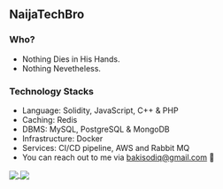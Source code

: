 ## NaijaTechBro 

### Who?
- Nothing Dies in His Hands. 
- Nothing Nevetheless.

### Technology Stacks
- Language: Solidity, JavaScript, C++ & PHP
- Caching: Redis
- DBMS: MySQL, PostgreSQL & MongoDB
- Infrastructure: Docker
- Services: CI/CD pipeline, AWS and Rabbit MQ
- You can reach out to me via bakisodiq@gmail.com 📠
<a href="https://github.com/NaijaTechBro">
  <img align="center" src="https://github-readme-stats.vercel.app/api?username=NaijaTechBro&theme=nord&show_icons=true&count_private=true&hide=contribs&line_height=40" />
</a>
<a href="https://github.com/NaijaTechBro">
  <img align="center" src="https://github-readme-stats.vercel.app/api/top-langs/?username=NaijaTechBro&theme=nord&langs_count=4&hide=javascript,html,css,erlang" />
</a>
